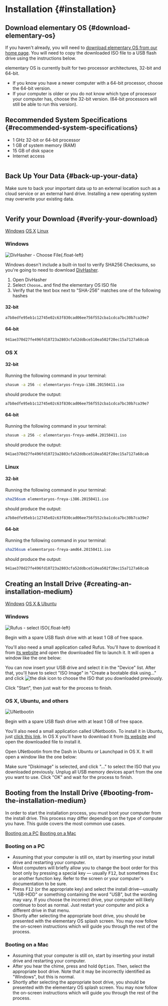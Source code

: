 # Installation {#installation}

## Download elementary OS {#download-elementary-os}

If you haven't already, you will need to <a href="/" target="_blank">download elementary OS from our home page</a>. You will need to copy the downloaded ISO file to a USB flash drive using the instructions below.

elementary OS is currently built for two processor architectures, 32-bit and 64-bit.

* If you know you have a newer computer with a 64-bit processor, choose the 64-bit version.
* If your computer is older or you do not know which type of processor your computer has, choose the 32-bit version. (64-bit processors will still be able to run this version).

## Recommended System Specifications {#recommended-system-specifications}

* 1 GHz 32-bit or 64-bit processor
* 1 GB of system memory (RAM)
* 15 GB of disk space
* Internet access

<div class="row alert warning" markdown="1">
<div class="column alert">
<div class="icon">
<i class="warning fa fa-warning"></i>
</div>
<div class="icon-text" markdown="1">

## Back Up Your Data {#back-up-your-data}

Make sure to back your important data up to an external location such as a cloud service or an external hard drive. Installing a new operating system may overwrite your existing data.

</div>
</div>
</div>

## Verify your Download {#verify-your-download}

<div class="verifying-your-download-choices-container text-center">
<div id="verifying-your-download-choices" class="column linked">
<a class="button verifying-your-download-on-windows" href="#verifying-your-download-on-windows">Windows</a>
<a class="button verifying-your-download-on-os-x" href="#verifying-your-download-on-os-x">OS X</a>
<a class="button verifying-your-download-on-linux" href="#verifying-your-download-on-linux">Linux</a>
</div>
</div>

<div class="verifying-your-download-slide-container" markdown="1">

<div id="verifying-your-download-on-windows" class="slide" markdown="1">

### Windows

![DivHasher - Choose File](images/docs/installation/divhasher.gif){.float-left}

Windows doesn't include a built-in tool to verify SHA256 Checksums, so you're going to need to download <a href="http://soft.mydiv.net/DivHasher.html">DivHasher</a>.

1. Open DivHasher
2. Select `Choose…` and find the elementary OS ISO file
3. Verify that the text box next to "SHA-256" matches one of the following hashes

#### 32-bit
```bash
a7b8edfe95eb1c12745e02c63f830cad06ee756f552cba1cdca7bc30b7ca39e7
```

#### 64-bit
```bash
941ae370d27fe496fd10723a2803cfa52ddbce510ea502f20ec15a7127a68cab
```

</div>

<div id="verifying-your-download-on-os-x" class="slide" markdown="1">

### OS X

#### 32-bit

Running the following command in your terminal:

```bash
shasum -a 256 -c elementaryos-freya-i386.20150411.iso
```

should produce the output:

```bash
a7b8edfe95eb1c12745e02c63f830cad06ee756f552cba1cdca7bc30b7ca39e7
```

#### 64-bit

Running the following command in your terminal:

```bash
shasum -a 256 -c elementaryos-freya-amd64.20150411.iso
```

should produce the output:

```bash
941ae370d27fe496fd10723a2803cfa52ddbce510ea502f20ec15a7127a68cab
```

</div>

<div id="verifying-your-download-on-linux" class="slide" markdown="1">

### Linux

#### 32-bit
Running the following command in your terminal:

```bash
sha256sum elementaryos-freya-i386.20150411.iso
```

should produce the output:

```bash
a7b8edfe95eb1c12745e02c63f830cad06ee756f552cba1cdca7bc30b7ca39e7
```

#### 64-bit

Running the following command in your terminal:

```bash
sha256sum elementaryos-freya-amd64.20150411.iso
```

should produce the output:

```bash
941ae370d27fe496fd10723a2803cfa52ddbce510ea502f20ec15a7127a68cab
```

</div>

</div>

## Creating an Install Drive {#creating-an-installation-medium}

<div class="creating-a-usb-choices-container text-center">
<div id="creating-a-usb-choices" class="column linked">
<a class="button creating-a-usb-on-windows" href="#creating-a-usb-on-windows">Windows</a>
<a class="button creating-a-usb-on-others" href="#creating-a-usb-on-others">OS X &amp; Ubuntu</a>
</div>
</div>

<div class="creating-a-usb-choices-slide-container" markdown="1">

<div id="creating-a-usb-on-windows" class="slide" markdown="1">

### Windows

![Rufus - select ISO](images/docs/installation/rufus_select_iso.png){.float-left}

Begin with a spare USB flash drive with at least 1 GB of free space.

You'll also need a small application called Rufus. You'll have to download it from <a href="https://rufus.akeo.ie/" target="_blank">its website</a> and open the downloaded file to launch it. It will open a window like the one below:

You can now insert your USB drive and select it in the "Device" list. After that, you'll have to select "ISO Image" in "Create a bootable disk using..." and click
![the disk icon](images/docs/installation/rufus_disk_icon.png) to choose the ISO that you downloaded previously.

Click "Start", then just wait for the process to finish.

</div>

<div id="creating-a-usb-on-others" class="slide" markdown="1">

### OS X, Ubuntu, and others

![UNetbootin](images/docs/installation/unetbootin.png)

Begin with a spare USB flash drive with at least 1 GB of free space.

You'll also need a small application called UNetbootin. To install it in Ubuntu, just <a href="http://appnr.com/install/unetbootin">click this link</a>. In OS X you'll have to download it from <a href="http://unetbootin.sourceforge.net/" target="_blank">its website</a> and open the downloaded file to install it.

Open UNetbootin from the Dash in Ubuntu or Launchpad in OS X. It will open a window like the one below:

Make sure "Diskimage" is selected, and click "&#8230;" to select the ISO that you downloaded previously. Unplug all USB memory devices apart from the one you want to use. Click "OK" and wait for the process to finish.

</div>

</div>

## Booting from the Install Drive {#booting-from-the-installation-medium}

In order to start the installation process, you must boot your computer from the install drive. This process may differ depending on the type of computer you have. This guide covers the most common use cases.

<div class="booting-choices-container text-center">
<div id="booting-choices" class="column linked">
<a class="button booting-on-a-pc" href="#booting-on-a-pc">Booting on a PC</a>
<a class="button booting-on-a-mac" href="#booting-on-a-mac">Booting on a Mac</a>
</div>
</div>

<div class="booting-choices-slide-container" markdown="1">

<div id="booting-on-a-pc" class="slide" markdown="1">

### Booting on a PC

* Assuming that your computer is still on, start by inserting your install drive and restarting your computer.
* Most computers will briefly allow you to change the boot order for this boot only by pressing a special key — usually <kbd>F12</kbd>, but sometimes <kbd>Esc</kbd> or another function key. Refer to the screen or your computer's documentation to be sure.
* Press <kbd>F12</kbd> (or the appropriate key) and select the install drive&mdash;usually "USB-HDD" or something containing the word "USB", but the wording may vary. If you choose the incorrect drive, your computer will likely continue to boot as normal. Just restart your computer and pick a different drive in that menu.
* Shortly after selecting the appropriate boot drive, you should be presented with the elementary OS splash screen. You may now follow the on-screen instructions which will guide you through the rest of the process.

</div>

<div id="booting-on-a-mac" class="slide" markdown="1">

### Booting on a Mac

* Assuming that your computer is still on, start by inserting your install drive and restarting your computer.
* After you hear the chime, press and hold <kbd>Option</kbd>. Then, select the appropriate boot drive. Note that it may be incorrectly identified as "Windows", but this is normal.
* Shortly after selecting the appropriate boot drive, you should be presented with the elementary OS splash screen. You may now follow the on-screen instructions which will guide you through the rest of the process.

</div>

</div>

<!--[if lt IE 10]><script type="text/javascript" src="https://cdn.jsdelivr.net/g/classlist"></script><![endif]-->
<script type="text/javascript" src="scripts/slider.js"></script>
<script type="text/javascript" src="scripts/docs/installation.js"></script>
